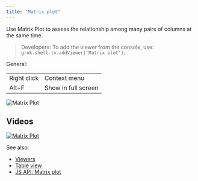 ```yaml
---
title: "Matrix plot"
---
```


Use Matrix Plot to assess the relationship among many pairs of columns at the same time.

> Developers: To add the viewer from the console, use:
`grok.shell.tv.addViewer('Matrix plot');`

General:

|             |                     |
|-------------|---------------------|
| Right click | Context menu        |
| Alt+F       | Show in full screen |

![Matrix Plot](../../uploads/viewers/matrix-plot.png "Matrix Plot")

## Videos

[![Matrix Plot](../../uploads/youtube/visualizations2.png "Open on Youtube")](https://www.youtube.com/watch?v=7MBXWzdC0-I&t=1653s)

See also:

* [Viewers](../viewers/viewers.md)
* [Table view](../../datagroknavigation/views/table-view.md)
* [JS API: Matrix plot](https://public.datagrok.ai/js/samples/ui/viewers/types/matrix-plot)
